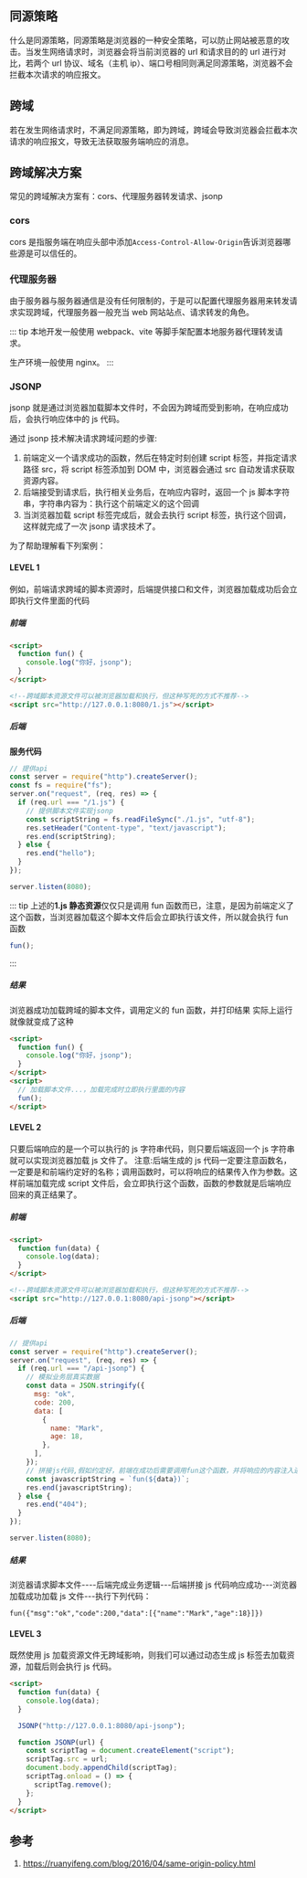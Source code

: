 ## 同源策略

什么是同源策略，同源策略是浏览器的一种安全策略，可以防止网站被恶意的攻击。当发生网络请求时，浏览器会将当前浏览器的 url 和请求目的的 url 进行对比，若两个 url 协议、域名（主机 ip）、端口号相同则满足同源策略，浏览器不会拦截本次请求的响应报文。

## 跨域

若在发生网络请求时，不满足同源策略，即为跨域，跨域会导致浏览器会拦截本次请求的响应报文，导致无法获取服务端响应的消息。

## 跨域解决方案

常见的跨域解决方案有：cors、代理服务器转发请求、jsonp

### cors

cors 是指服务端在响应头部中添加`Access-Control-Allow-Origin`告诉浏览器哪些源是可以信任的。

### 代理服务器

由于服务器与服务器通信是没有任何限制的，于是可以配置代理服务器用来转发请求实现跨域，代理服务器一般充当 web 网站站点、请求转发的角色。

::: tip
本地开发一般使用 webpack、vite 等脚手架配置本地服务器代理转发请求。

生产环境一般使用 nginx。
:::

### JSONP

jsonp 就是通过浏览器加载脚本文件时，不会因为跨域而受到影响，在响应成功后，会执行响应体中的 js 代码。

通过 jsonp 技术解决请求跨域问题的步骤:

1.  前端定义一个请求成功的函数，然后在特定时刻创建 script 标签，并指定请求路径 src，将 script 标签添加到 DOM 中，浏览器会通过 src 自动发请求获取资源内容。
2.  后端接受到请求后，执行相关业务后，在响应内容时，返回一个 js 脚本字符串，字符串内容为：执行这个前端定义的这个回调
3.  当浏览器加载 script 标签完成后，就会去执行 script 标签，执行这个回调，这样就完成了一次 jsonp 请求技术了。

为了帮助理解看下列案例：

#### LEVEL 1

例如，前端请求跨域的脚本资源时，后端提供接口和文件，浏览器加载成功后会立即执行文件里面的代码

##### 前端

```html
<script>
  function fun() {
    console.log("你好，jsonp");
  }
</script>

<!--跨域脚本资源文件可以被浏览器加载和执行，但这种写死的方式不推荐-->
<script src="http://127.0.0.1:8080/1.js"></script>
```

##### 后端

**服务代码**

```js
// 提供api
const server = require("http").createServer();
const fs = require("fs");
server.on("request", (req, res) => {
  if (req.url === "/1.js") {
    // 提供脚本文件实现jsonp
    const scriptString = fs.readFileSync("./1.js", "utf-8");
    res.setHeader("Content-type", "text/javascript");
    res.end(scriptString);
  } else {
    res.end("hello");
  }
});

server.listen(8080);
```

::: tip
上述的**1.js 静态资源**仅仅只是调用 fun 函数而已，注意，是因为前端定义了这个函数，当浏览器加载这个脚本文件后会立即执行该文件，所以就会执行 fun 函数

```js
fun();
```

:::

##### 结果

浏览器成功加载跨域的脚本文件，调用定义的 fun 函数，并打印结果
实际上运行就像就变成了这种

```html
<script>
  function fun() {
    console.log("你好，jsonp");
  }
</script>
<script>
  // 加载脚本文件...，加载完成时立即执行里面的内容
  fun();
</script>
```

#### LEVEL 2

只要后端响应的是一个可以执行的 js 字符串代码，则只要后端返回一个 js 字符串就可以实现浏览器加载 js 文件了。
注意:后端生成的 js 代码一定要注意函数名，一定要是和前端约定好的名称；调用函数时，可以将响应的结果传入作为参数。这样前端加载完成 script 文件后，会立即执行这个函数，函数的参数就是后端响应回来的真正结果了。

##### 前端

```html
<script>
  function fun(data) {
    console.log(data);
  }
</script>

<!--跨域脚本资源文件可以被浏览器加载和执行，但这种写死的方式不推荐-->
<script src="http://127.0.0.1:8080/api-jsonp"></script>
```

##### 后端

```js
// 提供api
const server = require("http").createServer();
server.on("request", (req, res) => {
  if (req.url === "/api-jsonp") {
    // 模拟业务层真实数据
    const data = JSON.stringify({
      msg: "ok",
      code: 200,
      data: [
        {
          name: "Mark",
          age: 18,
        },
      ],
    });
    // 拼接js代码,假如约定好，前端在成功后需要调用fun这个函数，并将响应的内容注入进去
    const javascriptString = `fun(${data})`;
    res.end(javascriptString);
  } else {
    res.end("404");
  }
});

server.listen(8080);
```

##### 结果

浏览器请求脚本文件----后端完成业务逻辑---后端拼接 js 代码响应成功---浏览器加载成功加载 js 文件---执行下列代码：

```
fun({"msg":"ok","code":200,"data":[{"name":"Mark","age":18}]})
```

#### LEVEL 3

既然使用 js 加载资源文件无跨域影响，则我们可以通过动态生成 js 标签去加载资源，加载后则会执行 js 代码。

```html
<script>
  function fun(data) {
    console.log(data);
  }

  JSONP("http://127.0.0.1:8080/api-jsonp");

  function JSONP(url) {
    const scriptTag = document.createElement("script");
    scriptTag.src = url;
    document.body.appendChild(scriptTag);
    scriptTag.onload = () => {
      scriptTag.remove();
    };
  }
</script>
```

## 参考

1. https://ruanyifeng.com/blog/2016/04/same-origin-policy.html

